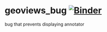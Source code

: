 # geoviews_bug  [![Binder](https://mybinder.org/badge_logo.svg)](https://mybinder.org/v2/gh/suvarchal/geoviews_bug/master)
bug that prevents displaying annotator 
